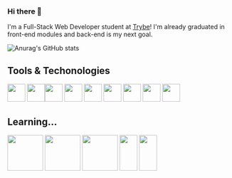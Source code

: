 ### Hi there 👋

I'm a Full-Stack Web Developer student at <a href='https://www.linkedin.com/school/betrybe/'>Trybe</a>! I'm already graduated in front-end modules and back-end is my next goal.

![Anurag's GitHub stats](https://github-readme-stats.vercel.app/api?username=ffmpenna&show_icons=true&theme=vue-dark)

## Tools & Techonologies

<img src="https://cdn.jsdelivr.net/gh/devicons/devicon/icons/git/git-plain.svg" width="40" height="40" /> <img src="https://cdn.jsdelivr.net/gh/devicons/devicon/icons/ubuntu/ubuntu-plain.svg" width="40" height="40"/><img src="https://cdn.jsdelivr.net/gh/devicons/devicon/icons/html5/html5-plain.svg" width="40" height="40" /> <img src="https://cdn.jsdelivr.net/gh/devicons/devicon/icons/css3/css3-original.svg" width="40" height="40"/> <img src="https://cdn.jsdelivr.net/gh/devicons/devicon/icons/javascript/javascript-plain.svg" width="40" height="40"/> <img src="https://cdn.jsdelivr.net/gh/devicons/devicon/icons/bootstrap/bootstrap-plain.svg" width="40" height="40"/> <img src="https://cdn.jsdelivr.net/gh/devicons/devicon/icons/jest/jest-plain.svg" width="40" height="40" /> <img src="https://cdn.jsdelivr.net/gh/devicons/devicon/icons/react/react-original.svg" width="40" height="40"/> <img src="https://cdn.jsdelivr.net/gh/devicons/devicon/icons/redux/redux-original.svg" width="40" height="40"/> 
      
## Learning...


<img src="https://cdn.jsdelivr.net/gh/devicons/devicon/icons/docker/docker-plain.svg" width="80" height="80"/> <img src="https://cdn.jsdelivr.net/gh/devicons/devicon/icons/mysql/mysql-original-wordmark.svg" height="80"/> <img src="https://cdn.jsdelivr.net/gh/devicons/devicon/icons/nodejs/nodejs-plain-wordmark.svg" height="80"/> <img src="https://cdn.jsdelivr.net/gh/devicons/devicon/icons/typescript/typescript-plain.svg" width="40" height="80"/> <img src="https://cdn.jsdelivr.net/gh/devicons/devicon/icons/mongodb/mongodb-original.svg" width="40" height="80"/>
          
          
          
          
          
